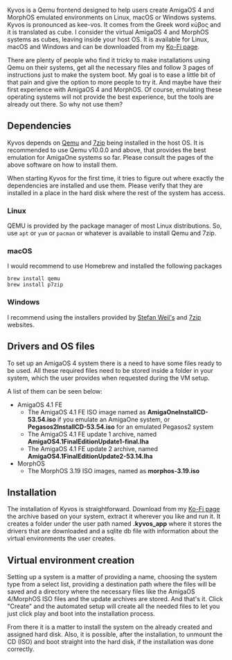 Kyvos is a Qemu frontend designed to help users create AmigaOS 4 and MorphOS emulated environments on Linux, macOS or Windows systems. Kyvos is pronounced as kee-vos. It comes from the Greek word κύβος and it is translated as cube. I consider the virtual AmigaOS 4 and MorphOS systems as cubes, leaving inside your host OS. It is available for Linux, macOS and Windows and can be downloaded from my [Ko-Fi page](https://ko-fi.com/walkero).

There are plenty of people who find it tricky to make installations using Qemu on their systems, get all the necessary files and follow 3 pages of instructions just to make the system boot. My goal is to ease a little bit of that pain and give the option to more people to try it. And maybe have their first experience with AmigaOS 4 and MorphOS. Of course, emulating these operating systems will not provide the best experience, but the tools are already out there. So why not use them?

## Dependencies

Kyvos depends on [Qemu](https://www.qemu.org/) and [7zip](https://www.7-zip.org/) being installed in the host OS. It is recommended to use Qemu v10.0.0 and above, that provides the best emulation for AmigaOne systems so far. Please consult the pages of the above software on how to install them.

When starting Kyvos for the first time, it tries to figure out where exactly the dependencies are installed and use them. Please verify that they are installed in a place in the hard disk where the rest of the system has access.

### Linux

QEMU is provided by the package manager of most Linux distributions. So, use `apt` or `yum` or `pacman` or whatever is available to install Qemu and 7zip.

### macOS

I would recommend to use Homebrew and installed the following packages

```
brew install qemu
brew install p7zip
```

### Windows

I recommend using the installers provided by [Stefan Weil's](https://qemu.weilnetz.de/w64/) and [7zip](https://www.7-zip.org/) websites.

## Drivers and OS files

To set up an AmigaOS 4 system there is a need to have some files ready to be used. All these required files need to be stored inside a folder in your system, which the user provides when requested during the VM setup.

A list of them can be seen below:

- AmigaOS 4.1 FE
  - The AmigaOS 4.1 FE ISO image named as **AmigaOneInstallCD-53.54.iso** if you emulate an AmigaOne system, or **Pegasos2InstallCD-53.54.iso** for an emulated Pegasos2 system
  - The AmigaOS 4.1 FE update 1 archive, named **AmigaOS4.1FinalEditionUpdate1-final.lha**
  - The AmigaOS 4.1 FE update 2 archive, named **AmigaOS4.1FinalEditionUpdate2-53.14.lha**
- MorphOS
  - The MorphOS 3.19 ISO images, named as **morphos-3.19.iso**
 
## Installation

The installation of Kyvos is straightforward. Download from my [Ko-Fi page](https://ko-fi.com/walkero) the archive based on your system, extract it wherever you like and run it. It creates a folder under the user path named **.kyvos_app** where it stores the drivers that are downloaded and a sqlite db file with information about the virtual environments the user creates.

## Virtual environment creation

Setting up a system is a matter of providing a name, choosing the system type from a select list, providing a destination path where the files will be saved and a directory where the necessary files like the AmigaOS 4/MorphOS ISO files and the update archives are stored. And that's it. Click "Create" and the automated setup will create all the needed files to let you just click play and boot into the installation process.

From there it is a matter to install the system on the already created and assigned hard disk. Also, it is possible, after the installation, to unmount the CD (ISO) and boot straight into the hard disk, if the installation was done correctly.

